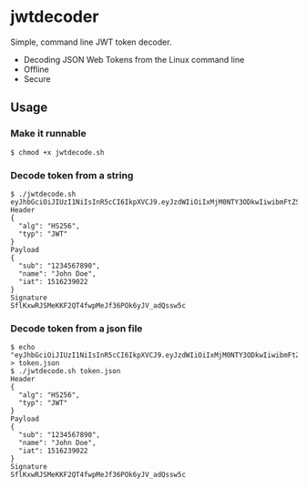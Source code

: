 # jwtdecoder
Simple, command line JWT token decoder.
- Decoding JSON Web Tokens from the Linux command line
- Offline
- Secure

## Usage
### Make it runnable
```shell
$ chmod +x jwtdecode.sh
```

### Decode token from a string
```shell
$ ./jwtdecode.sh eyJhbGciOiJIUzI1NiIsInR5cCI6IkpXVCJ9.eyJzdWIiOiIxMjM0NTY3ODkwIiwibmFtZSI6IkpvaG4gRG9lIiwiaWF0IjoxNTE2MjM5MDIyfQ.SflKxwRJSMeKKF2QT4fwpMeJf36POk6yJV_adQssw5c
Header
{
  "alg": "HS256",
  "typ": "JWT"
}
Payload
{
  "sub": "1234567890",
  "name": "John Doe",
  "iat": 1516239022
}
Signature
SflKxwRJSMeKKF2QT4fwpMeJf36POk6yJV_adQssw5c
```

### Decode token from a json file
```shell
$ echo "eyJhbGciOiJIUzI1NiIsInR5cCI6IkpXVCJ9.eyJzdWIiOiIxMjM0NTY3ODkwIiwibmFtZSI6IkpvaG4gRG9lIiwiaWF0IjoxNTE2MjM5MDIyfQ.SflKxwRJSMeKKF2QT4fwpMeJf36POk6yJV_adQssw5c" > token.json
$ ./jwtdecode.sh token.json
Header
{
  "alg": "HS256",
  "typ": "JWT"
}
Payload
{
  "sub": "1234567890",
  "name": "John Doe",
  "iat": 1516239022
}
Signature
SflKxwRJSMeKKF2QT4fwpMeJf36POk6yJV_adQssw5c
```
